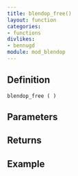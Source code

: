 ```yaml
---
title: blendop_free()
layout: function
categories:
- functions
divlikes:
- bennugd
module: mod_blendop
---
```


## Definition

    blendop_free ( )

## Parameters

## Returns

## Example
